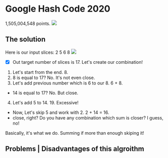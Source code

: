 # Google Hash Code 2020 
 1,505,004,548 points.
 <img src="https://i.imgur.com/2udMoQ6.png"/>


## The solution
Here is our input slices: 2 5 6 8
<img src="https://i.imgur.com/sJm63LL.png"/>
- [x] Out target number of slices is 17.
Let's create our combination!
1. Let's start from the end. 8.
2. 8 is equal to 17? No. It's not even close.
3. Let's add previous number which is 6 to our 8. 6 + 8.
* 14 is equal to 17? No. But close.
4. Let's add 5 to 14. 19. Excessive!
* Now, Let's skip 5 and work with 2. 2 + 14 = 16.
* close, right? Do you have any combination which sum is closer? I guess, no!

Basically, it's what we do. Summing if more than enough skiping it!


## Problems | Disadvantages of this algroithm

